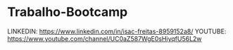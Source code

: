 # Trabalho-Bootcamp

LINKEDIN: https://www.linkedin.com/in/isac-freitas-8959152a8/
YOUTUBE: https://www.youtube.com/channel/UC0aZ587WgE0sHiyqfU56L2w
